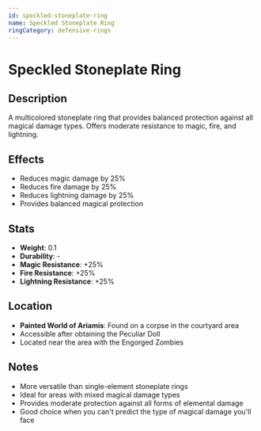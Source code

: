 ```yaml
---
id: speckled-stoneplate-ring
name: Speckled Stoneplate Ring
ringCategory: defensive-rings
---
```


# Speckled Stoneplate Ring

## Description
A multicolored stoneplate ring that provides balanced protection against all magical damage types. Offers moderate resistance to magic, fire, and lightning.

## Effects
- Reduces magic damage by 25%
- Reduces fire damage by 25%
- Reduces lightning damage by 25%
- Provides balanced magical protection

## Stats
- **Weight**: 0.1
- **Durability**: -
- **Magic Resistance**: +25%
- **Fire Resistance**: +25%
- **Lightning Resistance**: +25%

## Location
- **Painted World of Ariamis**: Found on a corpse in the courtyard area
- Accessible after obtaining the Peculiar Doll
- Located near the area with the Engorged Zombies

## Notes
- More versatile than single-element stoneplate rings
- Ideal for areas with mixed magical damage types
- Provides moderate protection against all forms of elemental damage
- Good choice when you can't predict the type of magical damage you'll face